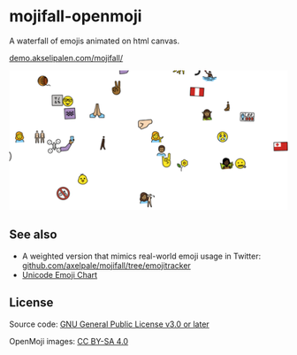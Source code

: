 # mojifall-openmoji

A waterfall of emojis animated on html canvas.

[demo.akselipalen.com/mojifall/](http://demo.akselipalen.com/mojifall/)

[![](doc/mojifall-openmoji-cover.png)](http://demo.akselipalen.com/mojifall/)

## See also

- A weighted version that mimics real-world emoji usage in Twitter: [github.com/axelpale/mojifall/tree/emojitracker](https://github.com/axelpale/mojifall/tree/emojitracker)
- [Unicode Emoji Chart](https://unicode.org/emoji/charts/full-emoji-list.html)

## License

Source code: [GNU General Public License v3.0 or later](https://spdx.org/licenses/GPL-3.0-or-later.html#licenseText)

OpenMoji images: [CC BY-SA 4.0](https://creativecommons.org/licenses/by-sa/4.0/)

